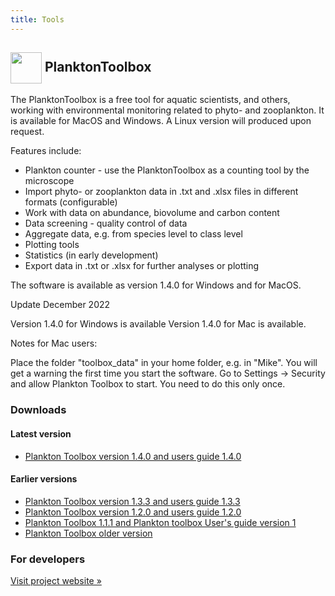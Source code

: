 ```yaml
---
title: Tools
---
```


<h2>
  <img src="/sites/default/files/plankton_toolbox_icon.png" alt="" width="50" height="50" style="vertical-align: middle;" />
  PlanktonToolbox
</h2>

The PlanktonToolbox is a free tool for aquatic scientists, and others, working with environmental monitoring related to phyto- and zooplankton. It is available for MacOS and  Windows. A Linux version will produced upon request.

Features include:

* Plankton counter - use the PlanktonToolbox as a counting tool by the microscope
* Import phyto- or zooplankton data in .txt and .xlsx files in different formats (configurable)
* Work with data on abundance, biovolume and carbon content
* Data screening - quality control of data
* Aggregate data, e.g. from species level to class level
* Plotting tools
* Statistics (in early development)
* Export data in .txt or .xlsx for further analyses or plotting

The software is available as version 1.4.0 for Windows and for MacOS.

Update  December 2022

Version 1.4.0 for Windows is available
Version 1.4.0 for Mac is available.

Notes for Mac users:

Place the folder "toolbox_data" in your home folder, e.g. in "Mike".
You will get a warning the first time you start the software. Go to Settings -> Security and allow Plankton Toolbox to start. You need to do this only once.

### Downloads

#### Latest version

* [Plankton Toolbox version 1.4.0 and users guide 1.4.0](http://downloads.nordicmicroalgae.org/PlanktonToolbox_1_4_0/)

#### Earlier versions
* [Plankton Toolbox version 1.3.3 and users guide 1.3.3](http://downloads.nordicmicroalgae.org/PlanktonToolbox_1_3_3/)
* [Plankton Toolbox version 1.2.0 and users guide 1.2.0](http://downloads.nordicmicroalgae.org/PlanktonToolbox_1_2_0/)
* [Plankton Toolbox 1.1.1 and Plankton toolbox User's guide version 1](http://downloads.nordicmicroalgae.org/PlanktonToolbox_1_1_1/)
* [Plankton Toolbox older version](http://downloads.nordicmicroalgae.org/PlanktonToolbox/)


### For developers

[Visit project website »](http://plankton-toolbox.org/)
